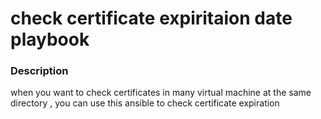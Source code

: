 # check certificate expiritaion date playbook


### Description

when you want to check certificates in many virtual machine at the same directory , you can use this ansible to check certificate expiration  
